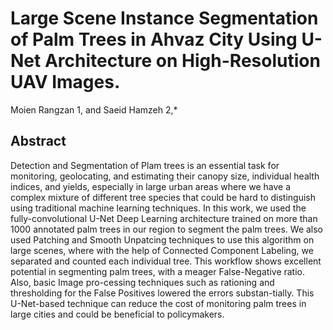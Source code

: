 # Large Scene Instance Segmentation of Palm Trees in Ahvaz City Using U-Net Architecture on High-Resolution UAV Images.

Moien Rangzan 1, and Saeid Hamzeh 2,*

## Abstract

Detection and Segmentation of Plam trees is an essential task for monitoring, geolocating, and estimating their canopy size, individual health indices, and yields, especially in large urban areas where we have a complex mixture of different tree species that could be hard to distinguish using traditional machine learning techniques. In this work, we used the fully-convolutional U-Net Deep Learning architecture trained on more than 1000 annotated palm trees in our region to segment the palm trees. We also used Patching and Smooth Unpatcing techniques to use this algorithm on large scenes, where with the help of Connected Component Labeling, we separated and counted each individual tree. This workflow shows excellent potential in segmenting palm trees, with a meager False-Negative ratio. Also, basic Image pro-cessing techniques such as rationing and thresholding for the False Positives lowered the errors substan-tially. This U-Net-based technique can reduce the cost of monitoring palm trees in large cities and could be beneficial to policymakers.
